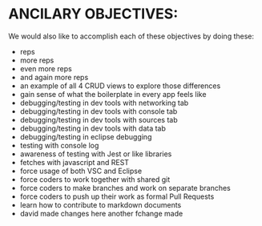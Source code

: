 # ANCILARY OBJECTIVES:

We would also like to accomplish each of these objectives by doing these:

- reps
- more reps
- even more reps
- and again more reps
- an example of all 4 CRUD views to explore those differences
- gain sense of what the boilerplate in every app feels like
- debugging/testing in dev tools with networking tab
- debugging/testing in dev tools with console tab
- debugging/testing in dev tools with sources tab
- debugging/testing in dev tools with data tab
- debugging/testing in eclipse debugging
- testing with console log
- awareness of testing with Jest or like libraries
- fetches with javascript and REST
- force usage of both VSC and Eclipse
- force coders to work together with shared git
- force coders to make branches and work on separate branches
- force coders to push up their work as formal Pull Requests
- learn how to contribute to markdown documents
- david made changes here
another fchange made